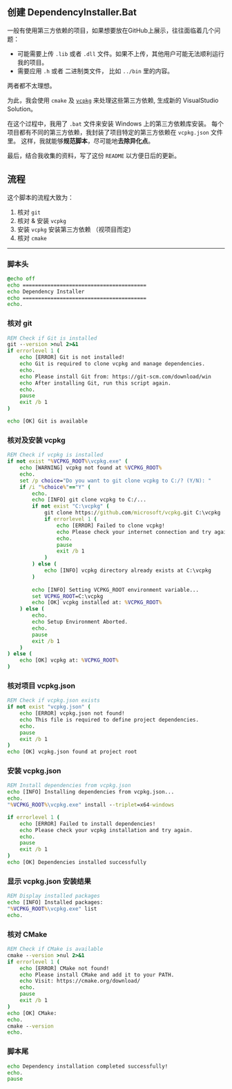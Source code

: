 ## 创建 DependencyInstaller.Bat

一般有使用第三方依赖的项目，如果想要放在GitHub上展示，往往面临着几个问题：

- 可能需要上传 `.lib` 或者 `.dll` 文件。如果不上传，其他用户可能无法顺利运行我的项目。
- 需要应用 `.h` 或者 二进制类文件， 比如 `../bin` 里的内容。

两者都不太理想。

为此，我会使用 `cmake` 及 [`vcpkg`](https://github.com/hchia93/hchia93/blob/main/vcpkg-README.md) 来处理这些第三方依赖, 生成新的 VisualStudio Solution。

在这个过程中，我用了 `.bat` 文件来安装 Windows 上的第三方依赖库安装。
每个项目都有不同的第三方依赖，我封装了项目特定的第三方依赖在 `vcpkg.json` 文件里。 这样，我就能够**规范脚本**，尽可能地**去除异化点**。

最后，结合我收集的资料，写了这份 `README` 以方便日后的更新。

## 流程
这个脚本的流程大致为：

1. 核对 `git`
2. 核对 & 安装 `vcpkg`
3. 安装 `vcpkg` 安装第三方依赖 （视项目而定)
4. 核对 `cmake`
---

### 脚本头
```cmd
@echo off
echo ========================================
echo Dependency Installer
echo ========================================
echo.
```

### 核对 git
```cmd
REM Check if Git is installed
git --version >nul 2>&1
if errorlevel 1 (
    echo [ERROR] Git is not installed!
    echo Git is required to clone vcpkg and manage dependencies.
    echo.
    echo Please install Git from: https://git-scm.com/download/win
    echo After installing Git, run this script again.
    echo.
    pause
    exit /b 1
)

echo [OK] Git is available
```
### 核对及安装 vcpkg
```cmd
REM Check if vcpkg is installed
if not exist "%VCPKG_ROOT%\vcpkg.exe" (
    echo [WARNING] vcpkg not found at %VCPKG_ROOT%
    echo.
    set /p choice="Do you want to git clone vcpkg to C:/? (Y/N): "
    if /i "%choice%"=="Y" (
        echo.
        echo [INFO] git clone vcpkg to C:/...
        if not exist "C:\vcpkg" (
            git clone https://github.com/microsoft/vcpkg.git C:\vcpkg
            if errorlevel 1 (
                echo [ERROR] Failed to clone vcpkg!
                echo Please check your internet connection and try again.
                echo.
                pause
                exit /b 1
            )
        ) else (
            echo [INFO] vcpkg directory already exists at C:\vcpkg
        )
        
        echo [INFO] Setting VCPKG_ROOT environment variable...
        set VCPKG_ROOT=C:\vcpkg
        echo [OK] vcpkg installed at: %VCPKG_ROOT%
    ) else (
        echo.
        echo Setup Environment Aborted.
        echo.
        pause
        exit /b 1
    )
) else (
    echo [OK] vcpkg at: %VCPKG_ROOT%
)
```
### 核对项目 vcpkg.json
```cmd
REM Check if vcpkg.json exists
if not exist "vcpkg.json" (
    echo [ERROR] vcpkg.json not found!
    echo This file is required to define project dependencies.
    echo.
    pause
    exit /b 1
)
echo [OK] vcpkg.json found at project root
```

### 安装 vcpkg.json
```cmd
REM Install dependencies from vcpkg.json
echo [INFO] Installing dependencies from vcpkg.json...
echo.
"%VCPKG_ROOT%\vcpkg.exe" install --triplet=x64-windows

if errorlevel 1 (
    echo [ERROR] Failed to install dependencies!
    echo Please check your vcpkg installation and try again.
    echo.
    pause
    exit /b 1
)
echo [OK] Dependencies installed successfully
```

### 显示 vcpkg.json 安装结果
```cmd
REM Display installed packages
echo [INFO] Installed packages:
"%VCPKG_ROOT%\vcpkg.exe" list
echo.
```

### 核对 CMake
```cmd
REM Check if CMake is available
cmake --version >nul 2>&1
if errorlevel 1 (
    echo [ERROR] CMake not found!
    echo Please install CMake and add it to your PATH.
    echo Visit: https://cmake.org/download/
    echo.
    pause
    exit /b 1
)
echo [OK] CMake: 
echo.
cmake --version
echo.
```
### 脚本尾
```cmd
echo Dependency installation completed successfully!
echo.
pause 
```

